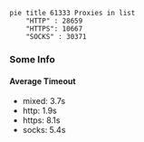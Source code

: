
```mermaid
pie title 61333 Proxies in list
    "HTTP" : 28659
    "HTTPS": 10667
    "SOCKS" : 30371
```

### Some Info
#### Average Timeout

- mixed: 3.7s
- http: 1.9s
- https: 8.1s
- socks: 5.4s